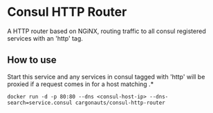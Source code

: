 # Consul HTTP Router

A HTTP router based on NGiNX, routing traffic to all consul registered services with an 'http' tag.

## How to use
Start this service and any services in consul tagged with 'http' will be proxied if a request comes in for a host matching <servicename>.*

```
docker run -d -p 80:80 --dns <consul-host-ip> --dns-search=service.consul cargonauts/consul-http-router 

```

